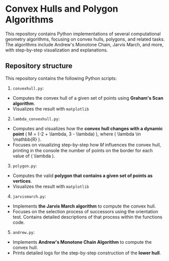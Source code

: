 # Convex Hulls and Polygon Algorithms
This repository contains Python implementations of several computational geometry algorithms, focusing on convex hulls, polygons, and related tasks. The algorithms include Andrew's Monotone Chain, Jarvis March, and more, with step-by-step visualization and explanations.

## Repository structure
This repository contains the following Python scripts:
1. `convexhull.py`:
  - Computes the convex hull of a given set of points using **Graham's Scan algorithm**.
  - Visualizes the result with `matplotlib`
2.  `lambda_convexhull.py`:
  - Computes and visualizes how the **convex hull changes with a dynamic point** \( M = (-2 + \lambda, 3 - \lambda) \), where \( \lambda \in \mathbb{R} \).
  - Focuses on visualizing step-by-step how 𝑀 influences the convex hull, printing in the console the number of points on the border for each value of \( \lambda \).
3.  `polygon.py`:
  - Computes the valid **polygon that contains a given set of points as vertices**.
  - Visualizes the result with `matplotlib`
4.  `jarvismarch.py`:
  - Implements **the Jarvis March algorithm** to compute the convex hull.
  - Focuses on the selection process of successors using the orientation test. Contains detailed descriptions of that process within the functions code.
5.  `andrew.py`:
  - Implements **Andrew's Monotone Chain Algorithm** to compute the convex hull.
  - Prints detailed logs for the step-by-step construction of the **lower hull**.

